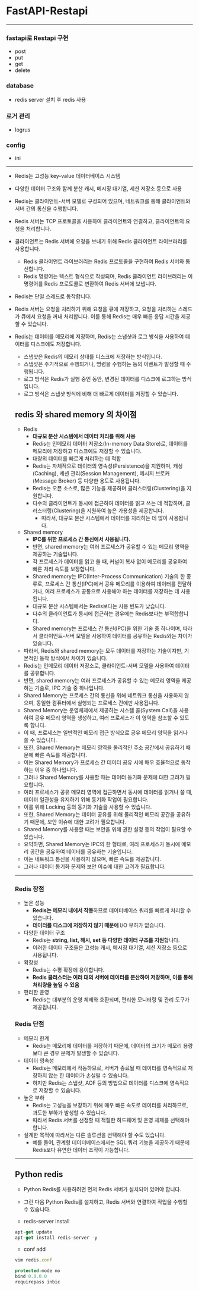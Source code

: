 # FastAPI-Restapi
----
### fastapi로 Restapi 구현
- post
- put
- get
- delete

### database
- redis server 설치 후 redis 사용
### 로거 관리
- logrus
### config
- ini
 
---

- Redis는 고성능 key-value 데이터베이스 시스템
- 다양한 데이터 구조와 함께 분산 캐시, 메시징 대기열, 세션 저장소 등으로 사용
- Redis는 클라이언트-서버 모델로 구성되어 있으며, 네트워크를 통해 클라이언트와 서버 간의 통신을 수행합니다.
- Redis 서버는 TCP 프로토콜을 사용하여 클라이언트와 연결하고, 클라이언트의 요청을 처리합니다.
- 클라이언트는 Redis 서버에 요청을 보내기 위해 Redis 클라이언트 라이브러리를 사용합니다.
    - Redis 클라이언트 라이브러리는 Redis 프로토콜을 구현하여 Redis 서버와 통신합니다.
    - Redis 명령어는 텍스트 형식으로 작성되며, Redis 클라이언트 라이브러리는 이 명령어를 Redis 프로토콜로 변환하여 Redis 서버에 보냅니다.
- Redis는 단일 스레드로 동작합니다.
- Redis 서버는 요청을 처리하기 위해 요청을 큐에 저장하고, 요청을 처리하는 스레드가 큐에서 요청을 꺼내 처리합니다. 이를 통해 Redis는 매우 빠른 응답 시간을 제공할 수 있습니다.
- Redis는 데이터를 메모리에 저장하며, Redis는 스냅샷과 로그 방식을 사용하여 데이터를 디스크에도 저장합니다.
    - 스냅샷은 Redis의 메모리 상태를 디스크에 저장하는 방식입니다.
    - 스냅샷은 주기적으로 수행되거나, 명령을 수행하는 등의 이벤트가 발생할 때 수행됩니다.
    - 로그 방식은 Redis가 실행 중인 동안, 변경된 데이터를 디스크에 로그하는 방식입니다.
    - 로그 방식은 스냅샷 방식에 비해 더 빠르게 데이터를 저장할 수 있습니다.
    
    ## redis 와 shared memory 의 차이점
    
    - Redis
        - **대규모 분산 시스템에서 데이터 처리를 위해 사용**
        - Redis는 인메모리 데이터 저장소(In-memory Data Store)로, 데이터를 메모리에 저장하고 디스크에도 저장할 수 있습니다.
        - 대량의 데이터를 빠르게 처리하는 데 적합
        - Redis는 자체적으로 데이터의 영속성(Persistence)을 지원하며, 캐싱(Caching), 세션 관리(Session Management), 메시지 브로커(Message Broker) 등 다양한 용도로 사용됩니다.
        - Redis는 오픈 소스로, 많은 기능을 제공하며 클러스터링(Clustering)을 지원합니다.
        - 다수의 클라이언트가 동시에 접근하여 데이터를 읽고 쓰는 데 적합하며, 클러스터링(Clustering)을 지원하여 높은 가용성을 제공합니다.
            - 따라서, 대규모 분산 시스템에서 데이터를 처리하는 데 많이 사용됩니다.
    - Shared memory
        - **IPC를 위한 프로세스 간 통신에서 사용됩니다.**
        - 반면, shared memory는 여러 프로세스가 공유할 수 있는 메모리 영역을 제공하는 기술입니다.
        - 각 프로세스가 데이터를 읽고 쓸 때, 커널이 복사 없이 메모리를 공유하여 빠른 처리 속도를 보장합니다.
        - Shared memory는 IPC(Inter-Process Communication) 기술의 한 종류로, 프로세스 간 통신(IPC)에서 공유 메모리를 이용하여 데이터를 전달하거나, 여러 프로세스가 공통으로 사용해야 하는 데이터를 저장하는 데 사용됩니다.
        - 대규모 분산 시스템에서는 Redis보다는 사용 빈도가 낮습니다.
        - 다수의 클라이언트가 동시에 접근하는 경우에는 Redis보다는 부적합합니다.
        - Shared memory는 프로세스 간 통신(IPC)을 위한 기술 중 하나이며, 따라서 클라이언트-서버 모델을 사용하여 데이터를 공유하는 Redis와는 차이가 있습니다.
    - 따라서, Redis와 shared memory는 모두 데이터를 저장하는 기술이지만, 기본적인 동작 방식에서 차이가 있습니다.
    - Redis는 인메모리 데이터 저장소로, 클라이언트-서버 모델을 사용하여 데이터를 공유합니다.
    - 반면, shared memory는 여러 프로세스가 공유할 수 있는 메모리 영역을 제공하는 기술로, IPC 기술 중 하나입니다.
    - Shared Memory는 프로세스 간의 통신을 위해 네트워크 통신을 사용하지 않으며, 동일한 컴퓨터에서 실행되는 프로세스 간에만 사용됩니다.
    - Shared Memory는 운영체제에서 제공하는 시스템 콜(System Call)을 사용하여 공유 메모리 영역을 생성하고, 여러 프로세스가 이 영역을 참조할 수 있도록 합니다.
    - 이 때, 프로세스는 일반적인 메모리 접근 방식으로 공유 메모리 영역을 읽거나 쓸 수 있습니다.
    - 또한, Shared Memory는 메모리 영역을 물리적인 주소 공간에서 공유하기 때문에 빠른 속도를 제공합니다.
    - 이는 Shared Memory가 프로세스 간 데이터 공유 시에 매우 효율적으로 동작하는 이유 중 하나입니다.
    - 그러나 Shared Memory를 사용할 때는 데이터 동기화 문제에 대한 고려가 필요합니다.
    - 여러 프로세스가 공유 메모리 영역에 접근하면서 동시에 데이터를 읽거나 쓸 때, 데이터 일관성을 유지하기 위해 동기화 작업이 필요합니다.
    - 이를 위해 Locking 등의 동기화 기술을 사용할 수 있습니다.
    - 또한, Shared Memory는 데이터 공유를 위해 물리적인 메모리 공간을 공유하기 때문에, 보안 이슈에 대한 고려가 필요합니다.
    - Shared Memory를 사용할 때는 보안을 위해 권한 설정 등의 작업이 필요할 수 있습니다.
    - 요약하면, Shared Memory는 IPC의 한 형태로, 여러 프로세스가 동시에 메모리 공간을 공유하여 데이터를 공유하는 기술입니다.
    - 이는 네트워크 통신을 사용하지 않으며, 빠른 속도를 제공합니다.
    - 그러나 데이터 동기화 문제와 보안 이슈에 대한 고려가 필요합니다.
    
    ---
    
    ### Redis 장점
    
    - 높은 성능
        - **Redis는 메모리 내에서 작동**하므로 데이터베이스 쿼리를 빠르게 처리할 수 있습니다.
        - **데이터를 디스크에 저장하지 않기 때문에** I/O 부하가 없습니다.
    - 다양한 데이터 구조
        - Redis는 **string, list, 해시, set 등 다양한 데이터 구조를 지원**합니다.
        - 이러한 데이터 구조들은 고성능 캐시, 메시징 대기열, 세션 저장소 등으로 사용됩니다.
    - 확장성
        - Redis는 수평 확장에 용이합니다.
        - **Redis 클러스터는 여러 대의 서버에 데이터를 분산하여 저장하며, 이를 통해 처리량을 높일 수 있음**
    - 편리한 운영
        - Redis는 대부분의 운영 체제와 호환되며, 편리한 모니터링 및 관리 도구가 제공됩니다.
    
    ### Redis 단점
    
    - 메모리 한계
        - Redis는 메모리에 데이터를 저장하기 때문에, 데이터의 크기가 메모리 용량보다 큰 경우 문제가 발생할 수 있습니다.
    - 데이터 영속성
        - Redis는 메모리에서 작동하므로, 서버가 종료될 때 데이터를 영속적으로 저장하지 않는 한 데이터가 손실될 수 있습니다.
        - 하지만 Redis는 스냅샷, AOF 등의 방법으로 데이터를 디스크에 영속적으로 저장할 수 있습니다.
    - 높은 부하
        - Redis는 고성능을 보장하기 위해 매우 빠른 속도로 데이터를 처리하므로, 과도한 부하가 발생할 수 있습니다.
        - 따라서 Redis 서버를 선정할 때 적절한 하드웨어 및 운영 체제를 선택해야 합니다.
    - 설계한 목적에 따라서는 다른 솔루션을 선택해야 할 수도 있습니다.
        - 예를 들어, 관계형 데이터베이스에서는 SQL 쿼리 기능을 제공하기 때문에 Redis보다 유연한 데이터 조작이 가능합니다.
    
    ---
    
    ## Python redis
    
    - Python Redis를 사용하려면 먼저 Redis 서버가 설치되어 있어야 합니다.
    - 그런 다음 Python Redis를 설치하고, Redis 서버와 연결하여 작업을 수행할 수 있습니다.
    
    - redis-server install 
    ```jsx
    apt-get update
    apt-get install redis-server -y
    ```
    - conf add
    
    ```jsx
    vim redis.conf
    
    protected-mode no
    bind 0.0.0.0
    requirepass inbic
    ```
